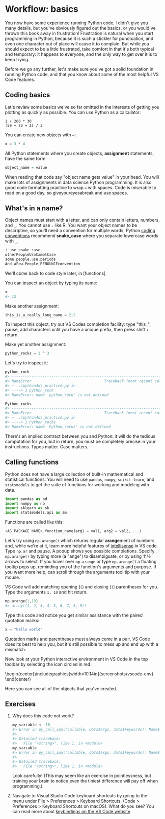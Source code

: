 # Workflow: basics

You now have some experience running Python code. I didn't give you many details, but you've obviously figured out the basics, or you would've thrown this book away in frustration! Frustration is natural when you start programming in Python, because it is such a stickler for punctuation, and even one character out of place will cause it to complain. But while you should expect to be a little frustrated, take comfort in that it's both typical and temporary: it happens to everyone, and the only way to get over it is to keep trying.

Before we go any further, let's make sure you've got a solid foundation in running Python code, and that you know about some of the most helpful VS Code features.

## Coding basics

Let's review some basics we've so far omitted in the interests of getting you plotting as quickly as possible. You can use Python as a calculator:


```pyton
1 / 200 * 30
(59 + 73 + 2) / 3
```

You can create new objects with `=`:


```python
x = 3 * 4
```

All Python statements where you create objects, __assignment__ statements, have the same form:


```r
object_name = value
```

When reading that code say "object name gets value" in your head. You will make lots of assignments in data science Python programming. It is also good code formatting practice to wrap `=` with spaces. Code is miserable to read on a good day, so giveyoureyesabreak and use spaces.

## What's in a name?

Object names must start with a letter, and can only contain letters, numbers, and `_`. You cannot use `.` like R. You want your object names to be descriptive, so you'll need a convention for multiple words. Python [coding conventions](https://visualgit.readthedocs.io/en/latest/pages/naming_convention.html) recommend __snake_case__ where you separate lowercase words with `_`. 


```r
i_use_snake_case
otherPeopleUseCamelCase
some.people.use.periods
And_aFew.People_RENOUNCEconvention
```

We'll come back to code style later, in [functions].

You can inspect an object by typing its name:


```python
x
#> 12
```

Make another assignment:


```python
this_is_a_really_long_name = 2.5
```

To inspect this object, try out VS Codes completion facility: type "this_", pause, add characters until you have a unique prefix, then press shift + return.

Make yet another assignment:


```python
python_rocks = 2 ^ 3
```

Let's try to inspect it:


```python
python_rock
#> ---------------------------------------------------------------------------
#> NameError                                 Traceback (most recent call last)
#> ~.../python4ds_practice.py in 
#> ----> 1 python_rock
#> NameError: name 'python_rock' is not defined

Python_rocks
#> ---------------------------------------------------------------------------
#> NameError                                 Traceback (most recent call last)
#> ~.../python4ds_practice.py in 
#> ----> 1 Python_rocks
#> NameError: name 'Python_rocks' is not defined

```

There's an implied contract between you and Python: it will do the tedious computation for you, but in return, you must be completely precise in your instructions. Typos matter. Case matters.

## Calling functions

Python does not have a large collection of built-in mathematical and statistical functions. You will need to use `pandas`, `numpy`, `scikit-learn`, and `statsmodels` to get the suite of functions for working and modeling with data. 



```python
import pandas as pd
import numpy as np
import sklearn as sk
import statsmodels.api as sm 
```


Functions are called like this:


```python
<AS PACKAGE NAME>.function_name(arg1 = val1, arg2 = val2, ...)
```

Let's try using `np.arange()` which returns regular **arange**ment of numbers and, while we're at it, learn more helpful features of [intellisense](https://code.visualstudio.com/docs/editor/intellisense) in VS code. Type `np.ar` and pause. A popup shows you possible completions. Specify `np.arange()` by typing more (a "ange") to disambiguate, or by using ↑/↓ arrows to select. If you hover over `np.arange` or type `np.arange()` a floating tooltip pops up, reminding you of the function's arguments and purpose. If you want more help, can scroll through the arguments tool tip with your mouse. 

VS Code will add matching opening (`(`) and closing (`)`) parentheses for you. Type the arguments `1, 10` and hit return.


```python
np.arange(1,10)
#> array([1, 2, 3, 4, 5, 6, 7, 8, 9])
```

Type this code and notice you get similar assistance with the paired quotation marks:


```python
x = "hello world"
```

Quotation marks and parentheses must always come in a pair. VS Code does its best to help you, but it's still possible to mess up and end up with a mismatch. 


Now look at your Python interactive environment in VS Code in the top toolbar by selecting the icon circled in red :


\begin{center}\includegraphics[width=10.14in]{screenshots/vscode-env} \end{center}

Here you can see all of the objects that you've created.

## Exercises

1.  Why does this code not work?

    
    ```python
    my_variable <- 10
    #> Error in py_call_impl(callable, dots$args, dots$keywords): NameError: name 'my_variable' is not defined
    #> 
    #> Detailed traceback: 
    #>   File "<string>", line 1, in <module>
    my_varıable
    #> Error in py_call_impl(callable, dots$args, dots$keywords): NameError: name 'my_varıable' is not defined
    #> 
    #> Detailed traceback: 
    #>   File "<string>", line 1, in <module>
    ```
    
    Look carefully! (This may seem like an exercise in pointlessness, but
    training your brain to notice even the tiniest difference will pay off
    when programming.)
    
1.  Navigate to Visual Studio Code keyboard shortcuts by going to the menu 
    under File > Preferences > Keyboard Shortcuts. (Code > Preferences > 
    Keyboard Shortcuts on macOS). What do you see? You can read more about 
    [keybindings on the VS Code website](https://code.visualstudio.com/docs/getstarted/keybindings).


